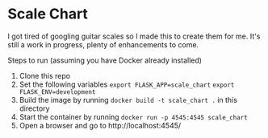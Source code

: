 # Scale Chart

I got tired of googling guitar scales so I made this to create them for me. It's still a work in progress, plenty of enhancements to come.

Steps to run (assuming you have Docker already installed)

1) Clone this repo
2) Set the following variables 
  ``export FLASK_APP=scale_chart``
   ``export FLASK_ENV=development``
3) Build the image by running ``docker build -t scale_chart .`` in this directory
4) Start the container by running ``docker run -p 4545:4545 scale_chart``
5) Open a browser and go to http://localhost:4545/
